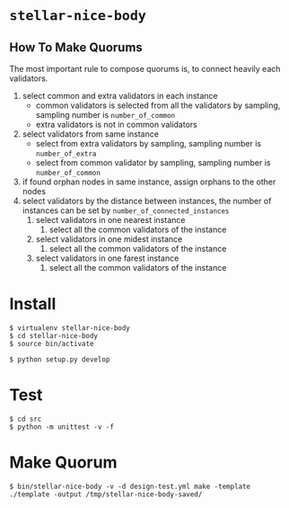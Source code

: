 # `stellar-nice-body`

## How To Make Quorums

The most important rule to compose quorums is, to connect heavily each validators.

1. select common and extra validators in each instance
    - common validators is selected from all the validators by sampling, sampling number is `number_of_common`
    - extra validators is not in common validators
1. select validators from same instance
    - select from extra validators by sampling, sampling number is `number_of_extra`
    - select from common validator by sampling, sampling number is `number_of_common`
1. if found orphan nodes in same instance, assign orphans to the other nodes
1. select validators by the distance between instances, the number of instances can be set by `number_of_connected_instances`
    1. select validators in one nearest instance
        1. select all the common validators of the instance
    1. select validators in one midest instance
        1. select all the common validators of the instance
    1. select validators in one farest instance
        1. select all the common validators of the instance


# Install

```
$ virtualenv stellar-nice-body
$ cd stellar-nice-body
$ source bin/activate
```

```
$ python setup.py develop
```

# Test

```
$ cd src
$ python -m unittest -v -f
```

# Make Quorum

```
$ bin/stellar-nice-body -v -d design-test.yml make -template ./template -output /tmp/stellar-nice-body-saved/
```
